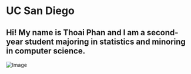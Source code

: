 # UC San Diego
## Hi! My name is Thoai Phan and I am a second-year student majoring in statistics and minoring in computer science.
![Image]([https://www.google.com/url?sa=i&url=https%3A%2F%2Fwww.collegetransitions.com%2Fblog%2Fhow-to-get-into-uc-san-diego&psig=AOvVaw1mXf04r_QxmAdzhEyfwbyC&ust=1696369578375000&source=images&cd=vfe&opi=89978449&ved=0CBAQjRxqFwoTCIC3jKOr2IEDFQAAAAAdAAAAABAE](https://i0.wp.com/sandiegomagazine.com/wp-content/uploads/2023/08/0235bba9532ff37109860607f78df262-1.jpg?w=786&ssl=1)https://i0.wp.com/sandiegomagazine.com/wp-content/uploads/2023/08/0235bba9532ff37109860607f78df262-1.jpg?w=786&ssl=1)
